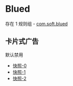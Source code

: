 # Blued

存在 1 规则组 - [com.soft.blued](/src/apps/com.soft.blued.ts)

## 卡片式广告

默认禁用

- [快照-0](https://i.gkd.li/import/12777097)
- [快照-1](https://i.gkd.li/import/13694950)
- [快照-2](https://i.gkd.li/import/13699455)
